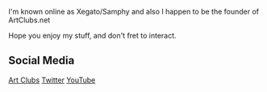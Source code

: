I'm known online as Xegato/Samphy and also I happen to be the founder of ArtClubs.net

Hope you enjoy my stuff, and don't fret to interact.

## Social Media

[Art Clubs](https://artclubs.net/samphy)
[Twitter](https://twitter.com/_samphy)
[YouTube](https://youtube.com/@samphy)
